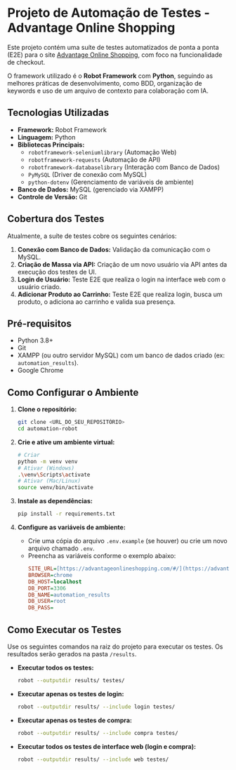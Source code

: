 # Projeto de Automação de Testes - Advantage Online Shopping

Este projeto contém uma suíte de testes automatizados de ponta a ponta (E2E) para o site [Advantage Online Shopping](https://advantageonlineshopping.com/#/), com foco na funcionalidade de checkout.

O framework utilizado é o **Robot Framework** com **Python**, seguindo as melhores práticas de desenvolvimento, como BDD, organização de keywords e uso de um arquivo de contexto para colaboração com IA.

## Tecnologias Utilizadas

* **Framework:** Robot Framework
* **Linguagem:** Python
* **Bibliotecas Principais:**
    * `robotframework-seleniumlibrary` (Automação Web)
    * `robotframework-requests` (Automação de API)
    * `robotframework-databaselibrary` (Interação com Banco de Dados)
    * `PyMySQL` (Driver de conexão com MySQL)
    * `python-dotenv` (Gerenciamento de variáveis de ambiente)
* **Banco de Dados:** MySQL (gerenciado via XAMPP)
* **Controle de Versão:** Git

## Cobertura dos Testes

Atualmente, a suíte de testes cobre os seguintes cenários:

1.  **Conexão com Banco de Dados:** Validação da comunicação com o MySQL.
2.  **Criação de Massa via API:** Criação de um novo usuário via API antes da execução dos testes de UI.
3.  **Login de Usuário:** Teste E2E que realiza o login na interface web com o usuário criado.
4.  **Adicionar Produto ao Carrinho:** Teste E2E que realiza login, busca um produto, o adiciona ao carrinho e valida sua presença.

## Pré-requisitos

* Python 3.8+
* Git
* XAMPP (ou outro servidor MySQL) com um banco de dados criado (ex: `automation_results`).
* Google Chrome

## Como Configurar o Ambiente

1.  **Clone o repositório:**
    ```bash
    git clone <URL_DO_SEU_REPOSITÓRIO>
    cd automation-robot
    ```

2.  **Crie e ative um ambiente virtual:**
    ```bash
    # Criar
    python -m venv venv
    # Ativar (Windows)
    .\venv\Scripts\activate
    # Ativar (Mac/Linux)
    source venv/bin/activate
    ```

3.  **Instale as dependências:**
    ```bash
    pip install -r requirements.txt
    ```

4.  **Configure as variáveis de ambiente:**
    * Crie uma cópia do arquivo `.env.example` (se houver) ou crie um novo arquivo chamado `.env`.
    * Preencha as variáveis conforme o exemplo abaixo:
        ```ini
        SITE_URL=[https://advantageonlineshopping.com/#/](https://advantageonlineshopping.com/#/)
        BROWSER=chrome
        DB_HOST=localhost
        DB_PORT=3306
        DB_NAME=automation_results
        DB_USER=root
        DB_PASS=
        ```

## Como Executar os Testes

Use os seguintes comandos na raiz do projeto para executar os testes. Os resultados serão gerados na pasta `/results`.

* **Executar todos os testes:**
    ```bash
    robot --outputdir results/ testes/
    ```

* **Executar apenas os testes de login:**
    ```bash
    robot --outputdir results/ --include login testes/
    ```

* **Executar apenas os testes de compra:**
    ```bash
    robot --outputdir results/ --include compra testes/
    ```

* **Executar todos os testes de interface web (login e compra):**
    ```bash
    robot --outputdir results/ --include web testes/
    ```